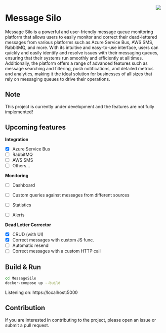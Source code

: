 <img src="https://repository-images.githubusercontent.com/495369194/7373d34b-41e3-4eb7-90a7-773cc33f3fa5" align="right"></img>
# Message Silo

Message Silo is a powerful and user-friendly message queue monitoring platform that allows users to easily monitor and correct their dead-lettered messages from various platforms such as Azure Service Bus, AWS SMS, RabbitMQ, and more. 
With its intuitive and easy-to-use interface, users can quickly and easily identify and resolve issues with their messaging queues, ensuring that their systems run smoothly and efficiently at all times. 
Additionally, the platform offers a range of advanced features such as message searching and filtering, push notifications, and detailed metrics and analytics, making it the ideal solution for businesses of all sizes that rely on messaging queues to drive their operations.

## Note
This project is currently under development and the features are not fully implemented!

## Upcoming features

**Integration**
- [x] Azure Service Bus
- [ ] RabbitMQ
- [ ] AWS SMS
- [ ] Others...

**Monitoring**
- [ ] Dashboard
- [ ] Custom queries against messages from different sources
- [ ] Statistics
- [ ] Alerts


**Dead Letter Corrector**

- [x] CRUD (with UI)
- [x] Correct messages with custom JS func. 
- [ ] Automatic resend 
- [ ] Correct messages with a custom HTTP call

## Build & Run

```bash
cd MessageSilo
docker-compose up --build
```

Listening on: https://localhost:5000

## Contribution
If you are interested in contributing to the project, please open an issue or submit a pull request.